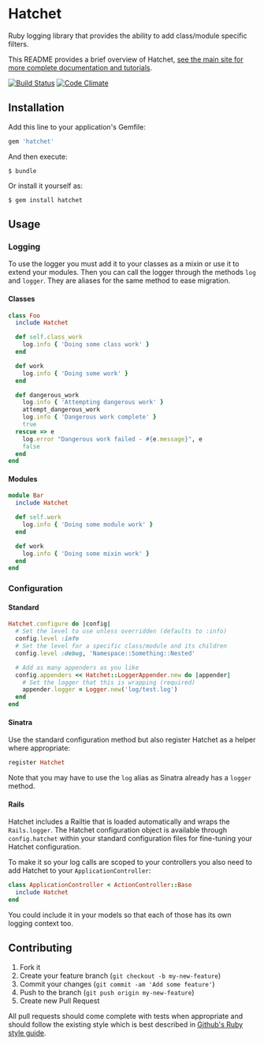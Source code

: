 # Hatchet

Ruby logging library that provides the ability to add class/module specific
filters.

This README provides a brief overview of Hatchet, [see the main site for more complete documentation and tutorials](http://gshutler.github.com/hatchet/).

[![Build Status](https://secure.travis-ci.org/gshutler/hatchet.png?branch=master)](http://travis-ci.org/gshutler/hatchet)
[![Code Climate](https://codeclimate.com/github/gshutler/hatchet.png)](https://codeclimate.com/github/gshutler/hatchet)

## Installation

Add this line to your application's Gemfile:

```ruby
gem 'hatchet'
```

And then execute:

```
$ bundle
```

Or install it yourself as:

```
$ gem install hatchet
```

## Usage

### Logging

To use the logger you must add it to your classes as a mixin or use it to extend
your modules. Then you can call the logger through the methods `log` and
`logger`. They are aliases for the same method to ease migration.

#### Classes

```ruby
class Foo
  include Hatchet

  def self.class_work
    log.info { 'Doing some class work' }
  end

  def work
    log.info { 'Doing some work' }
  end

  def dangerous_work
    log.info { 'Attempting dangerous work' }
    attempt_dangerous_work
    log.info { 'Dangerous work complete' }
    true
  rescue => e
    log.error "Dangerous work failed - #{e.message}", e
    false
  end
end
```

#### Modules

```ruby
module Bar
  include Hatchet

  def self.work
    log.info { 'Doing some module work' }
  end

  def work
    log.info { 'Doing some mixin work' }
  end
end
```

### Configuration

#### Standard

```ruby
Hatchet.configure do |config|
  # Set the level to use unless overridden (defaults to :info)
  config.level :info
  # Set the level for a specific class/module and its children
  config.level :debug, 'Namespace::Something::Nested'

  # Add as many appenders as you like
  config.appenders << Hatchet::LoggerAppender.new do |appender|
    # Set the logger that this is wrapping (required)
    appender.logger = Logger.new('log/test.log')
  end
end
```

#### Sinatra

Use the standard configuration method but also register Hatchet as a helper
where appropriate:

```ruby
register Hatchet
```

Note that you may have to use the `log` alias as Sinatra already has a `logger`
method.

#### Rails

Hatchet includes a Railtie that is loaded automatically and wraps the
`Rails.logger`. The Hatchet configuration object is available through
`config.hatchet` within your standard configuration files for fine-tuning your
Hatchet configuration.

To make it so your log calls are scoped to your controllers you also need to add
Hatchet to your `ApplicationController`:

```ruby
class ApplicationController < ActionController::Base
  include Hatchet
end
```

You could include it in your models so that each of those has its own logging
context too.

## Contributing

1. Fork it
2. Create your feature branch (`git checkout -b my-new-feature`)
3. Commit your changes (`git commit -am 'Add some feature'`)
4. Push to the branch (`git push origin my-new-feature`)
5. Create new Pull Request

All pull requests should come complete with tests when appropriate and should
follow the existing style which is best described in
[Github's Ruby style guide](https://github.com/styleguide/ruby/).

